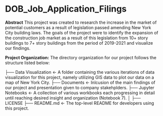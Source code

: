 # DOB_Job_Application_Filings
**Abstract**
This project was created to research the increase in the market of potential customers as a result of legislation passed amending New York City building laws. The goals of the project were to identify the expansion of the construction job market as a result of this legislation from 10+ story buildings to 7+ story buildings from the period of 2019-2021 and visualize our findings.  

**Project Organization:** The directory organization for our project follows the structure listed below:

├── Data Visualization  <- A folder containing the various iterations of data visualization for this project, namely utilizing GIS data to plot our data on a map of New York City.
├── Documents <- Inlcusion of the main findings of our project and presentation given to company stakehplders.
├── Jupyter Notebooks <- A collection of various workbooks each progressing in detail until reaching desired insight and organization (Notebook 7).
│
├── LICENSE
├── README.md   <- The top-level README for developers using this project.
